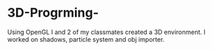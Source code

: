 # 3D-Progrming-
Using OpenGL I and 2 of my classmates created a 3D environment. I worked on shadows, particle system and obj importer. 
